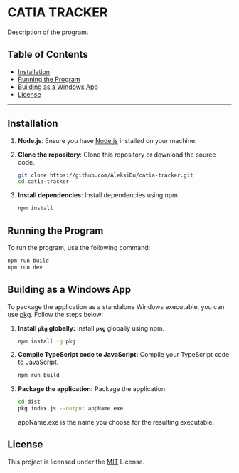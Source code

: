 # CATIA TRACKER

Description of the program.

## Table of Contents

- [Installation](#installation)
- [Running the Program](#running-the-program)
- [Building as a Windows App](#building-as-a-windows-app)
- [License](#license)

---

## Installation

1. **Node.js**: Ensure you have [Node.js](https://nodejs.org/) installed on your machine.
2. **Clone the repository**: Clone this repository or download the source code.

   ```bash
   git clone https://github.com/AleksiDu/catia-tracker.git
   cd catia-tracker
   ```

3. **Install dependencies**: Install dependencies using npm.

   ```bash
   npm install
   ```

## Running the Program

To run the program, use the following command:

```bash
npm run build
npm run dev
```

## Building as a Windows App

To package the application as a standalone Windows executable, you can use [pkg](https://github.com/vercel/pkg). Follow the steps below:

1. **Install `pkg` globally:** Install **`pkg`** globally using npm.

   ```bash
   npm install -g pkg
   ```

2. **Compile TypeScript code to JavaScript:** Compile your TypeScript code to JavaScript.

   ```bash
   npm run build
   ```

3. **Package the application:** Package the application.

   ```bash
   cd dist
   pkg index.js --output appName.exe
   ```

   appName.exe is the name you choose for the resulting executable.

## License

This project is licensed under the [MIT](Licence.md) License.
